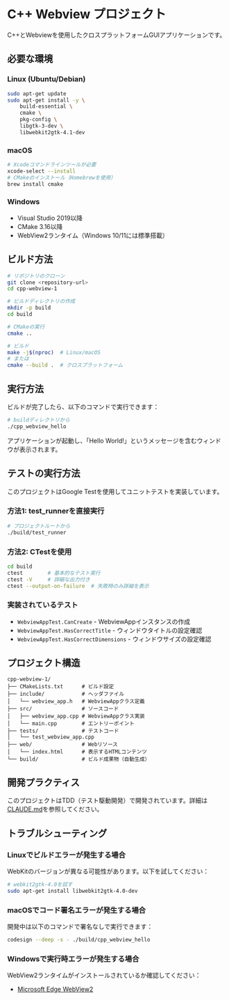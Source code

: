 # C++ Webview プロジェクト

C++とWebviewを使用したクロスプラットフォームGUIアプリケーションです。

## 必要な環境

### Linux (Ubuntu/Debian)
```bash
sudo apt-get update
sudo apt-get install -y \
    build-essential \
    cmake \
    pkg-config \
    libgtk-3-dev \
    libwebkit2gtk-4.1-dev
```

### macOS
```bash
# Xcodeコマンドラインツールが必要
xcode-select --install
# CMakeのインストール（Homebrewを使用）
brew install cmake
```

### Windows
- Visual Studio 2019以降
- CMake 3.16以降
- WebView2ランタイム（Windows 10/11には標準搭載）

## ビルド方法

```bash
# リポジトリのクローン
git clone <repository-url>
cd cpp-webview-1

# ビルドディレクトリの作成
mkdir -p build
cd build

# CMakeの実行
cmake ..

# ビルド
make -j$(nproc)  # Linux/macOS
# または
cmake --build .  # クロスプラットフォーム
```

## 実行方法

ビルドが完了したら、以下のコマンドで実行できます：

```bash
# buildディレクトリから
./cpp_webview_hello
```

アプリケーションが起動し、「Hello World!」というメッセージを含むウィンドウが表示されます。

## テストの実行方法

このプロジェクトはGoogle Testを使用してユニットテストを実装しています。

### 方法1: test_runnerを直接実行
```bash
# プロジェクトルートから
./build/test_runner
```

### 方法2: CTestを使用
```bash
cd build
ctest        # 基本的なテスト実行
ctest -V     # 詳細な出力付き
ctest --output-on-failure  # 失敗時のみ詳細を表示
```

### 実装されているテスト
- `WebviewAppTest.CanCreate` - WebviewAppインスタンスの作成
- `WebviewAppTest.HasCorrectTitle` - ウィンドウタイトルの設定確認
- `WebviewAppTest.HasCorrectDimensions` - ウィンドウサイズの設定確認

## プロジェクト構造

```
cpp-webview-1/
├── CMakeLists.txt      # ビルド設定
├── include/            # ヘッダファイル
│   └── webview_app.h   # WebviewAppクラス定義
├── src/                # ソースコード
│   ├── webview_app.cpp # WebviewAppクラス実装
│   └── main.cpp        # エントリーポイント
├── tests/              # テストコード
│   └── test_webview_app.cpp
├── web/                # Webリソース
│   └── index.html      # 表示するHTMLコンテンツ
└── build/              # ビルド成果物（自動生成）
```

## 開発プラクティス

このプロジェクトはTDD（テスト駆動開発）で開発されています。詳細は[CLAUDE.md](./CLAUDE.md)を参照してください。

## トラブルシューティング

### Linuxでビルドエラーが発生する場合
WebKitのバージョンが異なる可能性があります。以下を試してください：
```bash
# webkit2gtk-4.0を試す
sudo apt-get install libwebkit2gtk-4.0-dev
```

### macOSでコード署名エラーが発生する場合
開発中は以下のコマンドで署名なしで実行できます：
```bash
codesign --deep -s - ./build/cpp_webview_hello
```

### Windowsで実行時エラーが発生する場合
WebView2ランタイムがインストールされているか確認してください：
- [Microsoft Edge WebView2](https://developer.microsoft.com/en-us/microsoft-edge/webview2/)